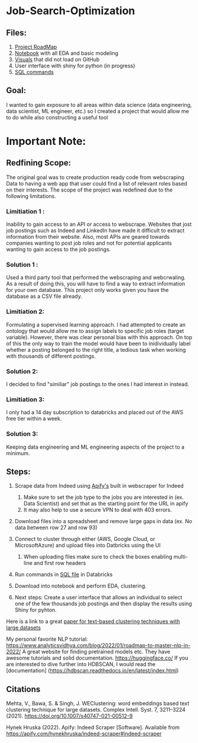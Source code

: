 # Job-Search-Optimization
## Files:

1. [Project RoadMap](https://github.com/kylenewm/Job-Search-Optimization/blob/main/Project_roadmap.png)  
2. [Notebook](https://github.com/kylenewm/Job-Search-Optimization/blob/main/JobSearchOptimizerEDA.ipynb) with all EDA and basic modeling
3. [Visuals](Visuals.ipynb) that did not load on GitHub
4. User interface with shiny for python (in progress) 
5. [SQL commands](https://github.com/kylenewm/Job-Search-Optimization/blob/main/Joining_Tables.sql)

## Goal:

I wanted to gain exposure to all areas within data science (data engineering, data scientist, ML engineer, etc.) so I created a project that would allow me to do while also constructing a useful tool
# Important Note:


## Redfining Scope:
The original goal was to create production ready code from webscraping Data to having a web app that user could find a list of relevant roles based on their interests. The scope of the project was redefined due to the following limitations.

### Limitiation 1 :
    
Inability to gain access to an API or access to webscrape. Websites that jost job postings such as Indeed and LinkedIn have made it difficult to extract information from their website. Also, most APIs are geared towards companies wanting to post job roles and not for potential applicants wanting to gain access to the job postings.
    
### Solution 1 :
    
Used a third party tool that performed the webscraping and webcrwaling. As a result of doing this, you will have to find a way to extract information for your own database. This project only works given you have the database as a CSV file already. 

### Limitiation 2:

Formulating a supervised learning approach. I had attempted to create an ontology that would allow me to assign labels to specific job roles (target variable).         However, there was clear personal bias with this approach. On top of this the only way to train the model would have been to inidividually label whether a posting     belonged to the right title, a tedious task when working with thousands of different postings.  
    
### Solution 2:
    
I decided to find "similiar" job postings to the ones I had interest in instead. 

### Limitiation 3:

I only had a 14 day subscription to databricks and placed out of the AWS free tier within a week.

### Solution 3:
Keeping data engineering and ML engineering aspects of the project to a minimum. 

## Steps:
1. Scrape data from Indeed using [Apify's](https://apify.com/hynekhruska/indeed-scraper) built in webscraper for Indeed
    1. Make sure to set the job type to the jobs you are interested in (ex. Data Scientist) and set that as the starting point for the URL in apify
    2. It may also help to use a secure VPN to deal with 403 errors. 
  
2. Download files into a spreadsheet and remove large gaps in data (ex. No data between row 27 and row 93)

3. Connect to cluster through either (AWS, Google Cloud, or MicrosoftAzure) and upload files into Datbricks using the UI 
    1. When uploading files make sure to check the boxes enabling multi-line and first row headers

4. Run commands in [SQL file](https://github.com/kylenewm/Job-Search-Optimization/blob/main/Joining_Tables.sql) in Databricks
5. Download into notebook and perform EDA, clustering.
6. Next steps: Create a user interface that allows an individual to select one of the few thousands job postings and then display the results using Shiny for pyhton. 

Here is a link to a great [paper for text-based clustering techniques with large datasets](https://link.springer.com/article/10.1007/s40747-021-00512-9)

My personal favorite NLP tutorial: https://www.analyticsvidhya.com/blog/2022/01/roadmap-to-master-nlp-in-2022/
A great website for finding pretrained models etc. They have awesome tutorials and solid documentation. https://huggingface.co/ 
If you are interested to dive further into HDBSCAN, I would read the [documentation] (https://hdbscan.readthedocs.io/en/latest/index.html)
## Citations
Mehta, V., Bawa, S. & Singh, J. WEClustering: word embeddings based text clustering technique for large datasets. Complex Intell. Syst. 7, 3211–3224 (2021). https://doi.org/10.1007/s40747-021-00512-9

Hynek Hruska (2022). Apify: Indeed Scraper [Software]. Available from https://apify.com/hynekhruska/indeed-scraper#indeed-scraper

